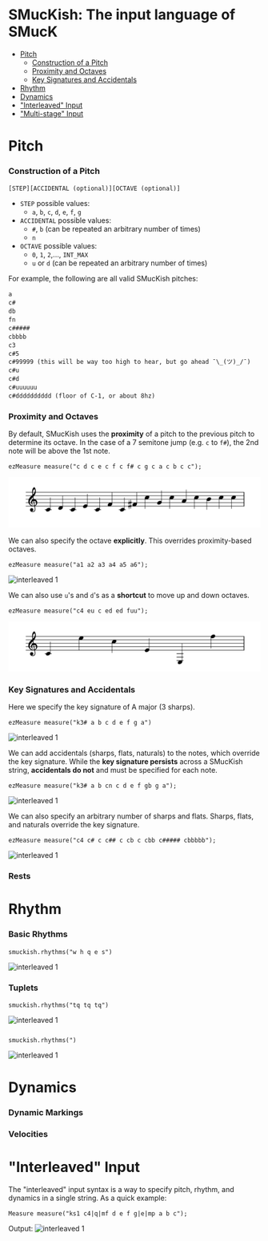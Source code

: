 # SMucKish: The input language of SMucK

- [Pitch](#pitch)
    - [Construction of a Pitch](#construction-of-a-pitch)
    - [Proximity and Octaves](#proximity-and-octaves)
    - [Key Signatures and Accidentals](#key-signatures-and-accidentals)
- [Rhythm](#rhythm)
- [Dynamics](#dynamics)
- ["Interleaved" Input](#interleaved-input)
- ["Multi-stage" Input](#multi-stage-input)



<!-- ```
dsfjsdlfjsdklfs
```
![interleaved 1](../images/smuckish/interleaved_1.svg)

## Multi-stage Input Syntax -->


# Pitch

### Construction of a Pitch
```
[STEP][ACCIDENTAL (optional)][OCTAVE (optional)]
```
- `STEP` possible values:
  - `a`, `b`, `c`, `d`, `e`, `f`, `g`
- `ACCIDENTAL` possible values:
  - `#`, `b` (can be repeated an arbitrary number of times)
  - `n`
- `OCTAVE` possible values:
  - `0`, `1`, `2`,..., `INT_MAX`
  - `u` or `d` (can be repeated an arbitrary number of times)

For example, the following are all valid SMucKish pitches:
```txt
a
c#
db
fn
c#####
cbbbb
c3
c#5
c#99999 (this will be way too high to hear, but go ahead ¯\_(ツ)_/¯)
c#u
c#d
c#uuuuuu
c#dddddddddd (floor of C-1, or about 8hz)
```


### Proximity and Octaves

By default, SMucKish uses the **proximity** of a pitch to the previous pitch to determine its octave. In the case of a 7 semitone jump (e.g. `c` to `f#`), the 2nd note will be above the 1st note.
```
ezMeasure measure("c d c e c f c f# c g c a c b c c");
```
![interleaved 1](../images/smuckish/pitch_proximity.svg)

We can also specify the octave **explicitly**. This overrides proximity-based octaves.
```
ezMeasure measure("a1 a2 a3 a4 a5 a6");
```
![interleaved 1](../images/smuckish/)

We can also use `u`'s and `d`'s as a **shortcut** to move up and down octaves.
```
ezMeasure measure("c4 eu c ed ed fuu");
```
![interleaved 1](../images/smuckish/pitch_ud.svg)
<!-- ```
ezMeasure measure("c4 cu cd eu ed c cuu cddd");
``` -->

### Key Signatures and Accidentals

Here we specify the key signature of A major (3 sharps).
```
ezMeasure measure("k3# a b c d e f g a")
```
![interleaved 1](../images/smuckish/)

We can add accidentals (sharps, flats, naturals) to the notes, which override the key signature. While the **key signature 
persists** across a SMucKish string, **accidentals do not** and must be specified for each note.
```
ezMeasure measure("k3# a b cn c d e f gb g a");
```
![interleaved 1](../images/smuckish/pitch_accidentals.svg)

We can also specify an arbitrary number of sharps and flats. Sharps, flats, and naturals override the key signature.
```
ezMeasure measure("c4 c# c c## c cb c cbb c##### cbbbbb");
```
![interleaved 1](../images/smuckish/)

### Rests


# Rhythm
### Basic Rhythms
```
smuckish.rhythms("w h q e s")
```
![interleaved 1](../images/smuckish/)

### Tuplets
```
smuckish.rhythms("tq tq tq")
```
![interleaved 1](../images/smuckish/)

### 
```
smuckish.rhythms(")
```
![interleaved 1](../images/smuckish/)




# Dynamics
### Dynamic Markings
### Velocities

# "Interleaved" Input
The "interleaved" input syntax is a way to specify pitch, rhythm, and dynamics in a single string. As a quick example:
```
Measure measure("ks1 c4|q|mf d e f g|e|mp a b c");
```
Output:
![interleaved 1](../images/smuckish/interleaved_1.svg)
